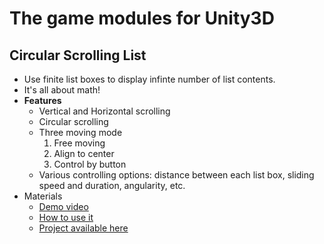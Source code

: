 # The game modules for Unity3D

## Circular Scrolling List
- Use finite list boxes to display infinte number of list contents.
- It's all about math!
- **Features**
	- Vertical and Horizontal scrolling
    - Circular scrolling
    - Three moving mode
        1. Free moving
        2. Align to center
        3. Control by button
    - Various controlling options: distance between each list box, sliding speed and duration, angularity, etc.
- Materials
    - [Demo video](https://www.youtube.com/watch?v=iZSN6CC--9Y)
    - [How to use it](https://youtu.be/SplCILbgOYw)
    - [Project available here](https://drive.google.com/file/d/0B4C0FIMFSOv6UVpXeEJSdERfT2s/view?usp=sharing)